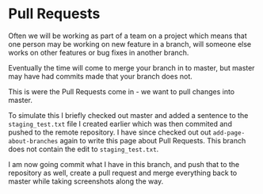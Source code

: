 # Pull Requests
Often we will be working as part of a team on a project which means that one person may be working on new feature in a branch, will someone else works on other features or bug fixes in another branch.

Eventually the time will come to merge your branch in to master, but master may have had commits made that your branch does not.

This is were the Pull Requests come in - we want to pull changes into master.

To simulate this I briefly checked out master and added a sentence to the ```staging_test.txt``` file I created earlier which was then commited and pushed to the remote repository. I have since checked out out ```add-page-about-branches``` again to write this page about Pull Requests. This branch does not contain the edit to ```staging_test.txt```.

I am now going commit what I have in this branch, and push that to the repository as well, create a pull request and merge everything back to master while taking screenshots along the way.